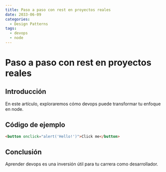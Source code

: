 ```yaml
---
title: Paso a paso con rest en proyectos reales
date: 2033-06-09
categories:
  - Design Patterns
tags:
  - devops
  - node
---
```


# Paso a paso con rest en proyectos reales

## Introducción

En este artículo, exploraremos cómo devops puede transformar tu enfoque en node.

## Código de ejemplo

```html
<button onclick="alert('Hello!')">Click me</button>
```

## Conclusión

Aprender devops es una inversión útil para tu carrera como desarrollador.